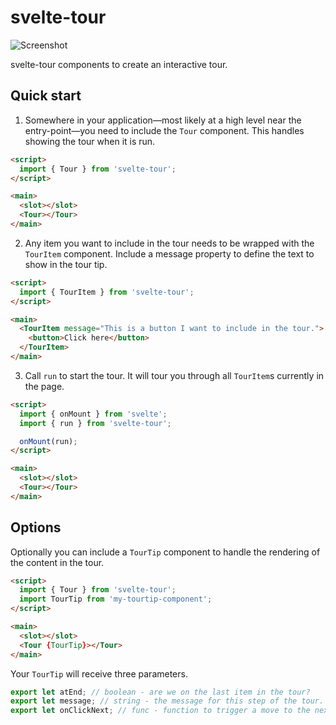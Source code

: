 # svelte-tour

![Screenshot](https://github.com/nickheal/svelte-tour/blob/master/docs/demo.gif?raw=true)

svelte-tour components to create an interactive tour.

## Quick start

1. Somewhere in your application—most likely at a high level near the entry-point—you need to include the `Tour` component. This handles showing the tour when it is run.
```HTML
<script>
  import { Tour } from 'svelte-tour';
</script>

<main>
  <slot></slot>
  <Tour></Tour>
</main>
```

2. Any item you want to include in the tour needs to be wrapped with the `TourItem` component. Include a message property to define the text to show in the tour tip.
```HTML
<script>
  import { TourItem } from 'svelte-tour';
</script>

<main>
  <TourItem message="This is a button I want to include in the tour.">
    <button>Click here</button>
  </TourItem>
</main>
```

3. Call `run` to start the tour. It will tour you through all `TourItem`s currently in the page.
```HTML
<script>
  import { onMount } from 'svelte';
  import { run } from 'svelte-tour';

  onMount(run);
</script>

<main>
  <slot></slot>
  <Tour></Tour>
</main>
```

## Options

Optionally you can include a `TourTip` component to handle the rendering of the content in the tour.
```HTML
<script>
  import { Tour } from 'svelte-tour';
  import TourTip from 'my-tourtip-component';
</script>

<main>
  <slot></slot>
  <Tour {TourTip}></Tour>
</main>
```

Your `TourTip` will receive three parameters.
```javascript
export let atEnd; // boolean - are we on the last item in the tour?
export let message; // string - the message for this step of the tour.
export let onClickNext; // func - function to trigger a move to the next step.
```
